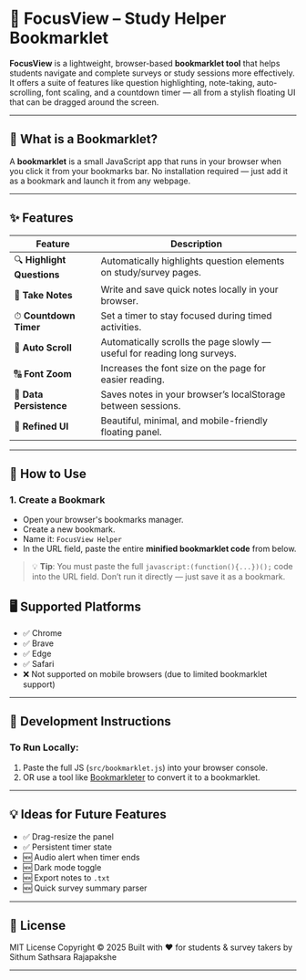  

# 🎯 FocusView – Study Helper Bookmarklet

**FocusView** is a lightweight, browser-based **bookmarklet tool** that helps students navigate and complete surveys or study sessions more effectively. It offers a suite of features like question highlighting, note-taking, auto-scrolling, font scaling, and a countdown timer — all from a stylish floating UI that can be dragged around the screen.

---

## 📌 What is a Bookmarklet?

A **bookmarklet** is a small JavaScript app that runs in your browser when you click it from your bookmarks bar. No installation required — just add it as a bookmark and launch it from any webpage.

---

## ✨ Features

| Feature                    | Description                                                              |
| -------------------------- | ------------------------------------------------------------------------ |
| 🔍 **Highlight Questions** | Automatically highlights question elements on study/survey pages.        |
| 📝 **Take Notes**          | Write and save quick notes locally in your browser.                      |
| ⏱ **Countdown Timer**      | Set a timer to stay focused during timed activities.                     |
| 🔄 **Auto Scroll**         | Automatically scrolls the page slowly — useful for reading long surveys. |
| 🔠 **Font Zoom**           | Increases the font size on the page for easier reading.                  |
| 💾 **Data Persistence**    | Saves notes in your browser’s localStorage between sessions.             |
| 🎨 **Refined UI**          | Beautiful, minimal, and mobile-friendly floating panel.                  |

---

## 🚀 How to Use

### 1. Create a Bookmark

* Open your browser's bookmarks manager.
* Create a new bookmark.
* Name it: `FocusView Helper`
* In the URL field, paste the entire **minified bookmarklet code** from below.

> 💡 **Tip**: You must paste the full `javascript:(function(){...})();` code into the URL field. Don’t run it directly — just save it as a bookmark.

 

## 🖥️ Supported Platforms

* ✅ Chrome
* ✅ Brave
* ✅ Edge
* ✅ Safari
* ❌ Not supported on mobile browsers (due to limited bookmarklet support)

 
---

## 🔧 Development Instructions

### To Run Locally:

1. Paste the full JS (`src/bookmarklet.js`) into your browser console.
2. OR use a tool like [Bookmarkleter](https://chriszarate.github.io/bookmarkleter/) to convert it to a bookmarklet.

---

## 💡 Ideas for Future Features

* ✅ Drag-resize the panel
* ✅ Persistent timer state
* 🆕 Audio alert when timer ends
* 🆕 Dark mode toggle
* 🆕 Export notes to `.txt`
* 🆕 Quick survey summary parser

---

## 📜 License

MIT License
Copyright © 2025
Built with ❤️ for students & survey takers by Sithum Sathsara Rajapakshe

---
 